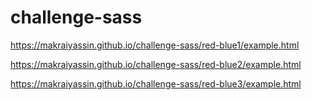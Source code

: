 # challenge-sass

https://makraiyassin.github.io/challenge-sass/red-blue1/example.html

https://makraiyassin.github.io/challenge-sass/red-blue2/example.html

https://makraiyassin.github.io/challenge-sass/red-blue3/example.html

